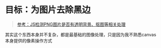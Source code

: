 # 目标：为图片去除黑边

> [参考：JS检测PNG图片是否有透明背景、抠图等相关处理](https://www.zhangxinxu.com/wordpress/2018/05/canvas-png-transparent-background-detect/)

其实这个东西本身并不复杂，都是最基础的图像处理，只是因为我不熟悉canvas本身提供的像素操作方式